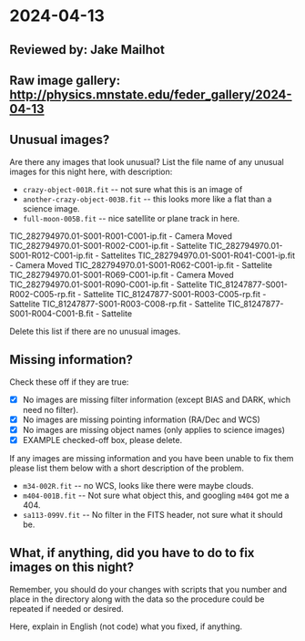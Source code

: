# 2024-04-13

## Reviewed by:   Jake Mailhot

## Raw image gallery: http://physics.mnstate.edu/feder_gallery/2024-04-13

## Unusual images?

Are there any images that look unusual? List the file name of any unusual images for this night here, with description:

+ `crazy-object-001R.fit` -- not sure what this is an image of
+ `another-crazy-object-003B.fit` -- this looks more like a flat than a science image.
+ `full-moon-005B.fit` -- nice satellite or plane track in here.

TIC_282794970.01-S001-R001-C001-ip.fit - Camera Moved
TIC_282794970.01-S001-R002-C001-ip.fit - Sattelite
TIC_282794970.01-S001-R012-C001-ip.fit - Sattelites
TIC_282794970.01-S001-R041-C001-ip.fit - Camera Moved
TIC_282794970.01-S001-R062-C001-ip.fit - Sattelite
TIC_282794970.01-S001-R069-C001-ip.fit - Camera Moved
TIC_282794970.01-S001-R090-C001-ip.fit - Sattelite
TIC_81247877-S001-R002-C005-rp.fit - Sattelite
TIC_81247877-S001-R003-C005-rp.fit - Sattelite
TIC_81247877-S001-R003-C008-rp.fit - Sattelite
TIC_81247877-S001-R004-C001-B.fit - Sattelite


Delete this list if there are no unusual images.

## Missing information?

Check these off if they are true:

- [x] No images are missing filter information (except BIAS and DARK, which need no filter).
- [x] No images are missing pointing information (RA/Dec and WCS)
- [x] No images are missing object names (only applies to science images)
- [x] EXAMPLE checked-off box, please delete.

If any images are missing information and you have been unable to fix them please list
them below with a short description of the problem.

+ `m34-002R.fit` -- no WCS, looks like there were maybe clouds.
+ `m404-001B.fit` -- Not sure what object this, and googling `m404` got me a 404.
+ `sa113-099V.fit` -- No filter in the FITS header, not sure what it should be.

## What, if anything, did you have to do to fix images on this night?

Remember, you should do your changes with scripts that you number and place in the
directory along with the data so the procedure could be repeated if needed or
desired.

Here, explain in English (not code) what you fixed, if anything.
